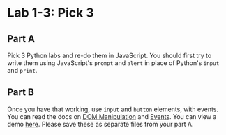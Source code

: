 # Lab 1-3: Pick 3

## Part A

Pick 3 Python labs and re-do them in JavaScript. You should first try to write them using JavaScript's `prompt` and `alert` in place of Python's `input` and `print`.

## Part B

Once you have that working, use `input` and `button` elements, with events. You can read the docs on [DOM Manipulation](../docs/11%20-%20DOM%20Manipulation.md) and [Events](../docs/12%20-%20Events.md). You can view a demo [here](https://codepen.io/flux2341/pen/rJpBXe?editors=1010). Please save these as separate files from your part A.




